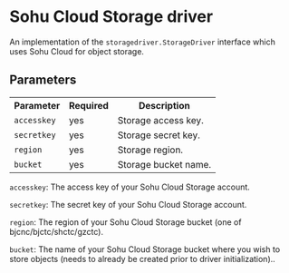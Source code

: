 <!--[metadata]>
+++
title = "SCS storage driver"
description = "Explains how to use the Sohu Cloud Storage drivers"
keywords = ["registry, service, driver, images, storage,  scs, sohu, cloud"]
+++
<![end-metadata]-->


# Sohu Cloud Storage driver

An implementation of the `storagedriver.StorageDriver` interface which uses Sohu Cloud for object storage.

## Parameters


<table>
  <tr>
    <th>Parameter</th>
    <th>Required</th>
    <th>Description</th>
  </tr>
  <tr>
    <td>
      <code>accesskey</code>
    </td>
    <td>
      yes
    </td>
    <td>
      Storage access key.
    </td>
  </tr>
  <tr>
    <td>
      <code>secretkey</code>
    </td>
    <td>
      yes
    </td>
    <td>
      Storage secret key.
    </td>
  </tr>
   <tr>
    <td>
      <code>region</code>
    </td>
    <td>
      yes
    </td>
    <td>
      Storage region.
    </td>
  </tr>
  <tr>
  	<td>
  	  <code>bucket</code>
  	</td>
  	<td>
  	  yes
  	</td>
  	<td>
  	  Storage bucket name.
    </td>
  </tr>

</table>


`accesskey`: The access key of your Sohu Cloud Storage account.

`secretkey`: The secret key of your Sohu Cloud Storage account.

`region`: The region of your Sohu Cloud Storage bucket (one of bjcnc/bjctc/shctc/gzctc).

`bucket`: The name of your Sohu Cloud Storage bucket where you wish to store objects (needs to already be created prior to driver initialization)..
